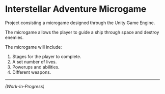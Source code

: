 # Interstellar Adventure Microgame
Project consisting a microgame designed through the Unity Game Engine.

The microgame allows the player to guide a ship through space and destroy enemies.

The microgame will include:
1) Stages for the player to complete.
2) A set number of lives.
3) Powerups and abilities.
4) Different weapons.
---
*(Work-In-Progress)*
